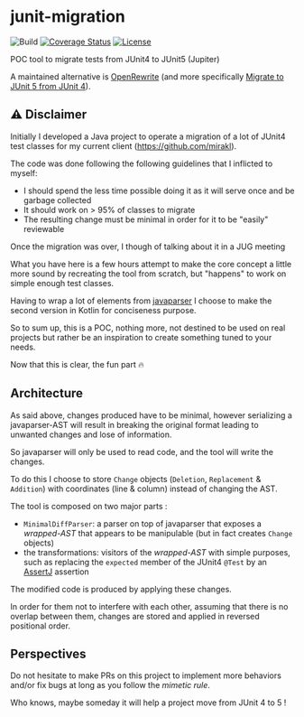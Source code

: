 # junit-migration
![Build](https://github.com/ledoyen/junit-migration/workflows/Build/badge.svg)
[![Coverage Status](https://codecov.io/gh/ledoyen/junit-migration/branch/main/graph/badge.svg)](https://codecov.io/gh/ledoyen/junit-migration/)
[![License](https://img.shields.io/github/license/fridujo/spring-automocker.svg)](https://opensource.org/licenses/Apache-2.0)

POC tool to migrate tests from JUnit4 to JUnit5 (Jupiter)

A maintained alternative is [OpenRewrite](https://docs.openrewrite.org) (and more specifically [Migrate to JUnit 5 from JUnit 4](https://docs.openrewrite.org/tutorials/migrate-from-junit-4-to-junit-5)).

## :warning: Disclaimer
Initially I developed a Java project to operate a migration of a lot of JUnit4 test classes for my current client (https://github.com/mirakl).

The code was done following the following guidelines that I inflicted to myself:
* I should spend the less time possible doing it as it will serve once and be garbage collected
* It should work on > 95% of classes to migrate
* The resulting change must be minimal in order for it to be "easily" reviewable

Once the migration was over, I though of talking about it in a JUG meeting

What you have here is a few hours attempt to make the core concept a little more sound by recreating the tool from scratch, but "happens" to work on simple enough test classes.

Having to wrap a lot of elements from [javaparser](https://github.com/javaparser/javaparser) I choose to make the second version in Kotlin for conciseness purpose.

So to sum up, this is a POC, nothing more, not destined to be used on real projects but rather be an inspiration to create something tuned to your needs.

Now that this is clear, the fun part :fire:

## Architecture

As said above, changes produced have to be minimal, however serializing a javaparser-AST will result in breaking the original format leading to unwanted changes and lose of information.

So javaparser will only be used to read code, and the tool will write the changes.

To do this I choose to store `Change` objects (`Deletion`, `Replacement` & `Addition`) with coordinates (line & column) instead of changing the AST.

The tool is composed on two major parts :
* `MinimalDiffParser`: a parser on top of javaparser that exposes a *wrapped-AST* that appears to be manipulable (but in fact creates `Change` objects)
* the transformations: visitors of the *wrapped-AST* with simple purposes, such as replacing the `expected` member of the JUnit4 `@Test` by an [AssertJ](https://github.com/assertj/assertj-core) assertion

The modified code is produced by applying these changes.

In order for them not to interfere with each other, assuming that there is no overlap between them, changes are stored and applied in reversed positional order.

## Perspectives

Do not hesitate to make PRs on this project to implement more behaviors and/or fix bugs at long as you follow the *mimetic rule*.

Who knows, maybe someday it will help a project move from JUnit 4 to 5 !

